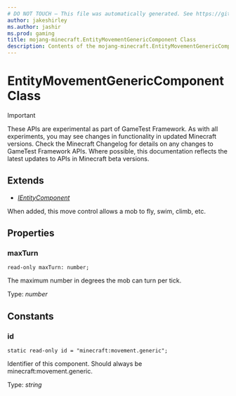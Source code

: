 ```yaml
---
# DO NOT TOUCH — This file was automatically generated. See https://github.com/Mojang/MinecraftApiDocsGenerator to modify descriptions, examples, etc.
author: jakeshirley
ms.author: jashir
ms.prod: gaming
title: mojang-minecraft.EntityMovementGenericComponent Class
description: Contents of the mojang-minecraft.EntityMovementGenericComponent class.
---
```

# EntityMovementGenericComponent Class
>[!IMPORTANT]
>These APIs are experimental as part of GameTest Framework. As with all experiments, you may see changes in functionality in updated Minecraft versions. Check the Minecraft Changelog for details on any changes to GameTest Framework APIs. Where possible, this documentation reflects the latest updates to APIs in Minecraft beta versions.

## Extends
- [*IEntityComponent*](IEntityComponent.md)

When added, this move control allows a mob to fly, swim, climb, etc.

## Properties

### **maxTurn**
`read-only maxTurn: number;`

The maximum number in degrees the mob can turn per tick.

Type: *number*

## Constants

### **id**
`static read-only id = "minecraft:movement.generic";`

Identifier of this component. Should always be minecraft:movement.generic.

Type: *string*
